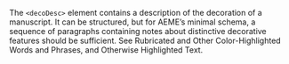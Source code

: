 The `<decoDesc>` element contains a description of the decoration of a manuscript. It can be structured, but for AEME’s minimal schema, a sequence of paragraphs containing notes about distinctive decorative features should be sufficient. See Rubricated and Other Color-Highlighted Words and Phrases, and Otherwise Highlighted Text.